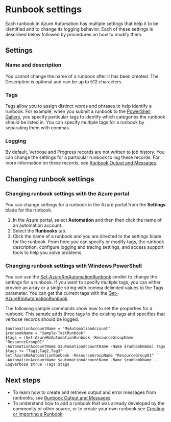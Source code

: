 <properties
    pageTitle="Runbook settings | Azure"
    description="Describes the configuration settings for a runbook in Azure Automation and how to change them using both the Azure Management Portal and Windows PowerShell."
    services="automation"
    documentationcenter=""
    author="mgoedtel"
    manager="stevenka"
    editor="tysonn" />
<tags
    ms.assetid="a726f20c-a952-48b8-88ee-36d76aa3ac61"
    ms.service="automation"
    ms.devlang="na"
    ms.topic="article"
    ms.tgt_pltfrm="na"
    ms.workload="infrastructure-services"
    ms.date="11/11/2016"
    wacn.date=""
    ms.author="bwren" />

# Runbook settings
Each runbook in Azure Automation has multiple settings that help it to be identified and to change its logging behavior. Each of these settings is described below followed by procedures on how to modify them.

## Settings
### Name and description
You cannot change the name of a runbook after it has been created. The Description is optional and can be up to 512 characters.

### Tags
Tags allow you to assign distinct words and phrases to help identify a runbook. For example, when you submit a runbook to the [PowerShell Gallery](https://www.powershellgallery.com/), you specify particular tags to identify which categories the runbook should be listed in. You can specify multiple tags for a runbook by separating them with commas.

### Logging
By default, Verbose and Progress records are not written to job history. You can change the settings for a particular runbook to log these records. For more information on these records, see [Runbook Output and Messages](/documentation/articles/automation-runbook-output-and-messages/).

## Changing runbook settings

### Changing runbook settings with the Azure portal
You can change settings for a runbook in the Azure portal from the **Settings** blade for the runbook.

1. In the Azure portal, select **Automation** and then then click the name of an automation account.
2. Select the **Runbooks** tab.
3. Click the name of a runbook and you are directed to the settings blade for the runbook. From here you can specify or modify tags, the runbook description, configure logging and tracing settings, and access support tools to help you solve problems.     

### Changing runbook settings with Windows PowerShell
You can use the [Set-AzureRmAutomationRunbook](https://msdn.microsoft.com/zh-cn/library/mt603786.aspx) cmdlet to change the settings for a runbook. If you want to specify multiple tags, you can either provide an array or a single string with comma delimited values to the Tags parameter. You can get the current tags with the [Get-AzureRmAutomationRunbook](https://msdn.microsoft.com/zh-cn/library/mt603728.aspx).

The following sample commands show how to set the properties for a runbook. This sample adds three tags to the existing tags and specifies that verbose records should be logged.

    $automationAccountName = "MyAutomationAccount"
    $runbookName = "Sample-TestRunbook"
    $tags = (Get-AzureRmAutomationRunbook -ResourceGroupName "ResourceGroup01" `
    -AutomationAccountName $automationAccountName -Name $runbookName).Tags
    $tags += "Tag1,Tag2,Tag3"
    Set-AzureRmAutomationRunbook -ResourceGroupName "ResourceGroup01" `
    -AutomationAccountName $automationAccountName -Name $runbookName -LogVerbose $true -Tags $tags

## Next steps
* To learn how to create and retrieve output and error messages from runbooks, see [Runbook Output and Messages](/documentation/articles/automation-runbook-output-and-messages/) 
* To understand how to add a runbook that was already developed by the community or other source, or to create your own runbook see [Creating or Importing a Runbook](/documentation/articles/automation-creating-importing-runbook/) 


